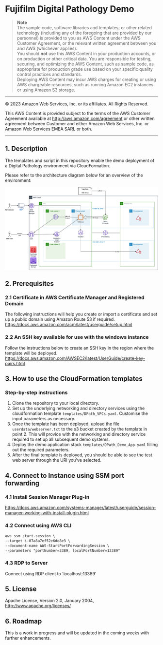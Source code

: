# Fujifilm Digital Pathology Demo 

> **Note**<br>
> The sample code, software libraries and templates; or other related technology (including any of the foregoing that are provided by our personnel) is provided to you as AWS Content under the AWS Customer Agreement, or the relevant written agreement between you and AWS (whichever applies). <br> 
You should **not** use this AWS Content in your production accounts, or on production or other critical data. You are responsible for testing, securing, and optimizing the AWS Content, such as sample code, as appropriate for production grade use based on your specific quality control practices and standards. <br>
Deploying AWS Content may incur AWS charges for creating or using AWS chargeable resources, such as running Amazon EC2 instances or using Amazon S3 storage.

---
© 2023 Amazon Web Services, Inc. or its affiliates. All Rights Reserved.

This AWS Content is provided subject to the terms of the AWS Customer Agreement
available at http://aws.amazon.com/agreement or other written agreement between
Customer and either Amazon Web Services, Inc. or Amazon Web Services EMEA SARL or both.

---

## 1. Description
The templates and script in this repository enable the demo deployment of a Digital Pathology environment via CloudFormation. 

Please refer to the architecture diagram below for an overview of the environment:

![Architecture Diagram](architecture/FF_DPath_Demo_Full_Deployment_white.png)


## 2. Prerequisites

### 2.1 Certificate in AWS Certificate Manager and Registered Domain
The following instructions will help you create or import a certificate and set up a public domain using Amazon Route 53 if required.
https://docs.aws.amazon.com/acm/latest/userguide/setup.html

### 2.2 An SSH key available for use with the windows instance
Follow the instructions below to create an SSH key in the region where the template will be deployed.
https://docs.aws.amazon.com/AWSEC2/latest/UserGuide/create-key-pairs.html


## 3. How to use the CloudFormation templates

### Step-by-step instructions

1. Clone the repository to your local directory.
2. Set up the underlying networking and directory services using the cloudformation template `templates/DPath_VPCs.yaml`. Customise the input parameters as necessary. 
3. Once the template has been deployed, upload the file `userdata/webserver.txt` to the s3 bucket created by the template in point 2. This will provice with the networking and directory service required to set up all subsequent demo systems.
4. Deploy the demo application stack `templates/DPath_Demo_App.yaml` filling out the required parameters.
5. After the final template is deployed, you should be able to see the test web server through the URI you've selected.

## 4. Connect to Instance using SSM port forwarding

### 4.1 Install Session Manager Plug-in
https://docs.aws.amazon.com/systems-manager/latest/userguide/session-manager-working-with-install-plugin.html

### 4.2 Connect using AWS CLI
```
aws ssm start-session \
--target i-07a8a7ef52e6de8e3 \
--document-name AWS-StartPortForwardingSession \
--parameters "portNumber=3389, localPortNumber=13389"
```

### 4.3 RDP to Server
Connect using RDP client to 'localhost:13389'

## 5. License
Apache License, Version 2.0, January 2004, http://www.apache.org/licenses/

## 6. Roadmap
This is a work in progress and will be updated in the coming weeks with further enhancements.